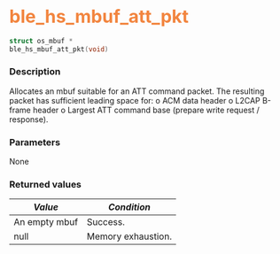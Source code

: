 ## <font color="#F2853F" style="font-size:24pt">ble\_hs\_mbuf\_att\_pkt</font>

```c
struct os_mbuf *
ble_hs_mbuf_att_pkt(void)
```

### Description

Allocates an mbuf suitable for an ATT command packet.  The resulting packet has sufficient leading space for: o ACM data header o L2CAP B-frame header o Largest ATT command base (prepare write request / response).

### Parameters

None

### Returned values

| *Value* | *Condition* |
|---------|-------------|
| An empty mbuf | Success. |
| null | Memory exhaustion. |
